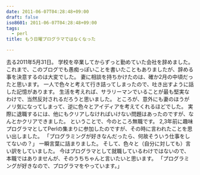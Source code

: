 ```yaml
---
date: 2011-06-07T04:28:48+09:00
draft: false
iso8601: 2011-06-07T04:28:48+09:00
tags:
  - perl
title: もう日曜プログラマではなくなった

---
```


去る2011年5月31日。
学校を卒業してからずっと勤めていた会社を辞めました。
これまで、このブログでも愚痴っぽいことを書いたこともありましたが、辞める事を決意するのは大変でした。
妻に相談を持ちかけたのは、確か2月の中頃だったと思います。
一人で色々と考えて行き詰ってしまったので、吐き出すように話した記憶があります。
生活を考えれば、サラリーマンでいることが最も堅実なわけで、当然反対されるだろうと思いました。
ところが、意外にも妻のほうがノリ気になってしまって、逆に色々とアイディアを考えてくれるほどでした。
実際に退職するには、他にもクリアしなければいけない問題はあったのですが、なんとかクリアできました。
ということで、今のところ無職です。
2,3年前に趣味プログラマとしてPerlの集まりに参加したのですが、その時に言われたことを思い出しました。
「プログラミングが好きなんだったら、何故そういう仕事をしてないの？」
一瞬言葉に詰まりました。
そして、色々と（自分に対しても）言い訳をしていました。
今はプログラマとして就職しているわけではないので、本職ではありませんが、そのうちちゃんと言いたいと思います。
「プログラミングが好きなので、プログラマをやっています。」
    	